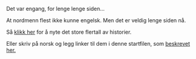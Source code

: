 Det var engang, for lenge lenge siden...

At nordmenn flest ikke kunne engelsk. Men det er veldig lenge siden nå.

Så [klikk her](../english/marshmallow.md) for å nyte det store flertall av historier.

Eller skriv på norsk og legg linker til dem i denne startfilen, som [beskrevet her.](../README.md)
